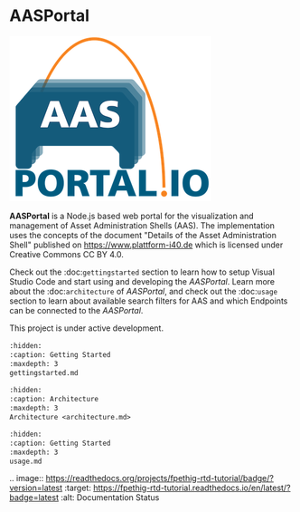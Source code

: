 # AASPortal
![AASPortal Logo <](./images/AASPortal_smaller.png "AASPortal Logo")

**AASPortal** is a Node.js based web portal for the visualization and management of Asset Administration Shells (AAS). The implementation uses the concepts of the document "Details of the Asset Administration Shell" published on https://www.plattform-i40.de which is licensed under Creative Commons CC BY 4.0. 

Check out the :doc:`gettingstarted` section to learn how to setup Visual Studio Code and start using and developing the *AASPortal*. Learn more about the :doc:`architecture` of *AASPortal*, and check out the :doc:`usage` section to learn about available search filters for AAS and which Endpoints can be connected to the *AASPortal*.

This project is under active development.

```{toctree} 
:hidden:
:caption: Getting Started
:maxdepth: 3
gettingstarted.md
```

```{toctree} 
:hidden:
:caption: Architecture
:maxdepth: 3
Architecture <architecture.md>
```

```{toctree} 
:hidden:
:caption: Getting Started
:maxdepth: 3
usage.md
```

.. image:: https://readthedocs.org/projects/fpethig-rtd-tutorial/badge/?version=latest
    :target: https://fpethig-rtd-tutorial.readthedocs.io/en/latest/?badge=latest
    :alt: Documentation Status
